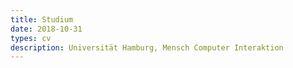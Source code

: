 ```yaml
---
title: Studium
date: 2018-10-31
types: cv
description: Universität Hamburg, Mensch Computer Interaktion
---
```

